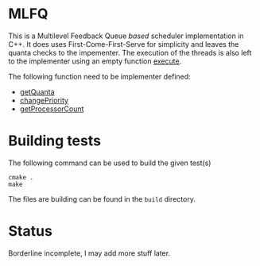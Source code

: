 # MLFQ
This is a Multilevel Feedback Queue *based* scheduler implementation in C++. It does uses First-Come-First-Serve for simplicity and leaves the quanta checks to the impementer. 
The execution of the threads is also left to the implementer using an empty function [execute](https://github.com/HACKE-RC/MLFQ/blob/3a94529557fd3fee67b7ee5c296c5b27d87a300e/src/scheduler.cpp#L69).

The following function need to be implementer defined:
- [getQuanta](https://github.com/HACKE-RC/MLFQ/blob/3a94529557fd3fee67b7ee5c296c5b27d87a300e/src/scheduler.cpp#L72)
- [changePriority](https://github.com/HACKE-RC/MLFQ/blob/3a94529557fd3fee67b7ee5c296c5b27d87a300e/src/scheduler.cpp#L76)
- [getProcessorCount](https://github.com/HACKE-RC/MLFQ/blob/3a94529557fd3fee67b7ee5c296c5b27d87a300e/src/scheduler.cpp#L64)

# Building tests
The following command can be used to build the given test(s)
```
cmake .
make
```

The files are building can be found in the `build` directory.

# Status
Borderline incomplete, I may add more stuff later.
